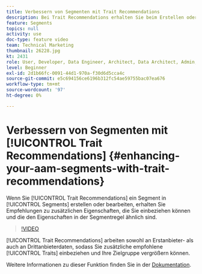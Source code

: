 ```yaml
---
title: Verbessern von Segmenten mit Trait Recommendations
description: Bei Trait Recommendations erhalten Sie beim Erstellen oder Bearbeiten eines Segments Empfehlungen zu zusätzlichen Eigenschaften, die Sie einbeziehen können und die den Eigenschaften in der Segmentregel ähnlich sind.
feature: Segments
topics: null
activity: use
doc-type: feature video
team: Technical Marketing
thumbnail: 26228.jpg
kt: 2431
role: User, Developer, Data Engineer, Architect, Data Architect, Admin, Leader
level: Beginner
exl-id: 2d1b66fc-0091-44d1-970a-f30d6d5cca4c
source-git-commit: e5c694156ce6196b312fc54ae59755bac07ea676
workflow-type: tm+mt
source-wordcount: '97'
ht-degree: 0%

---
```


# Verbessern von Segmenten mit [!UICONTROL Trait Recommendations] {#enhancing-your-aam-segments-with-trait-recommendations}

Wenn Sie [!UICONTROL Trait Recommendations] ein Segment in [!UICONTROL Segments] erstellen oder bearbeiten, erhalten Sie Empfehlungen zu zusätzlichen Eigenschaften, die Sie einbeziehen können und die den Eigenschaften in der Segmentregel ähnlich sind.

>[!VIDEO](https://video.tv.adobe.com/v/26228/?quality=12)

[!UICONTROL Trait Recommendations] arbeiten sowohl an Erstanbieter- als auch an Drittanbieterdaten, sodass Sie zusätzliche empfohlene [!UICONTROL Traits] einbeziehen und Ihre Zielgruppe vergrößern können.

Weitere Informationen zu dieser Funktion finden Sie in der [Dokumentation](https://experiencecloud.adobe.com/resources/help/de_DE/aam/trait-recommendations.html).
